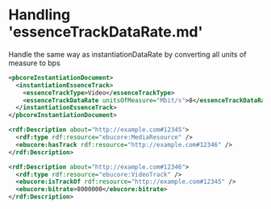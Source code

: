 # Handling 'essenceTrackDataRate.md'

Handle the same way as instantiationDataRate by converting all units of measure to bps

```xml
<pbcoreInstantiationDocument>
  <instantiationEssenceTrack>
    <essenceTrackType>Video</essenceTrackType>
    <essenceTrackDataRate unitsOfMeasure="Mbit/s">8</essenceTrackDataRate>
  </instantiationEssenceTrack>
</pbcoreInstantiationDocument>
```


```xml
<rdf:Description about="http://example.com#12345">
  <rdf:type rdf:resource="ebucore:MediaResource" />
  <ebucore:hasTrack rdf:resource="http://example.com#12346" />
</rdf:Description>

<rdf:Description about="http://example.com#12346">
  <rdf:type rdf:resource="ebucore:VideoTrack" />
  <ebucore:isTrackOf rdf:resource="http://example.com#12345" />
  <ebucore:bitrate>8000000</ebucore:bitrate>
</rdf:Description>

```
